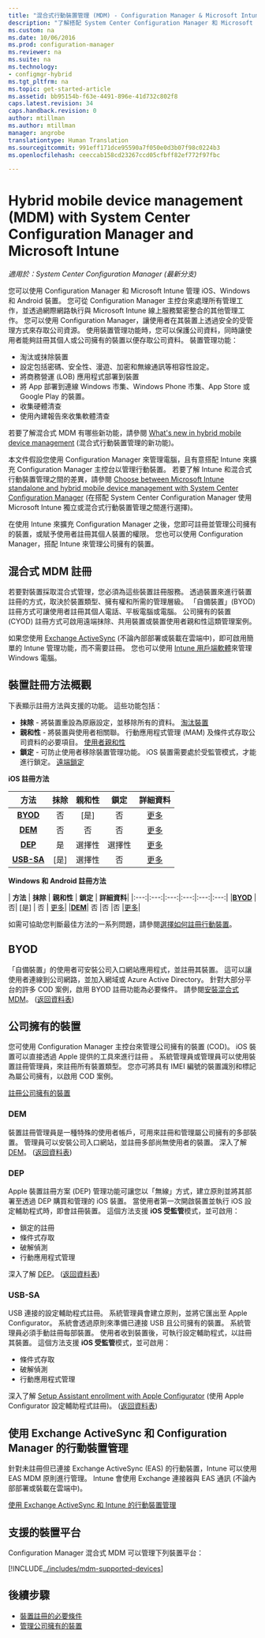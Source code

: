 ```yaml
---
title: "混合式行動裝置管理 (MDM) - Configuration Manager & Microsoft Intune | Microsoft Docs"
description: "了解搭配 System Center Configuration Manager 和 Microsoft Intune 的混合式行動裝置管理 (MDM)。"
ms.custom: na
ms.date: 10/06/2016
ms.prod: configuration-manager
ms.reviewer: na
ms.suite: na
ms.technology:
- configmgr-hybrid
ms.tgt_pltfrm: na
ms.topic: get-started-article
ms.assetid: bb95154b-f63e-4491-896e-41d732c802f8
caps.latest.revision: 34
caps.handback.revision: 0
author: mtillman
ms.author: mtillman
manager: angrobe
translationtype: Human Translation
ms.sourcegitcommit: 991eff171dce95590a7f050e0d3b07f98c0224b3
ms.openlocfilehash: ceeccab158cd23267ccd05cfbff82ef772f97fbc

---
```

# <a name="hybrid-mobile-device-management-mdm-with-system-center-configuration-manager-and-microsoft-intune"></a>Hybrid mobile device management (MDM) with System Center Configuration Manager and Microsoft Intune

*適用於：System Center Configuration Manager (最新分支)*


您可以使用 Configuration Manager 和 Microsoft Intune 管理 iOS、Windows 和 Android 裝置。 您可從 Configuration Manager 主控台來處理所有管理工作，並透過網際網路執行與 Microsoft Intune 線上服務緊密整合的其他管理工作。  您可以使用 Configuration Manager，讓使用者在其裝置上透過安全的受管理方式來存取公司資源。 使用裝置管理功能時，您可以保護公司資料，同時讓使用者能夠註冊其個人或公司擁有的裝置以便存取公司資料。 裝置管理功能：

-   淘汰或抹除裝置
-   設定包括密碼、安全性、漫遊、加密和無線通訊等相容性設定。
-   將商務營運 (LOB) 應用程式部署到裝置
-   將 App 部署到連線 Windows 市集、Windows Phone 市集、App Store 或 Google Play 的裝置。
-   收集硬體清查
-   使用內建報告來收集軟體清查

若要了解混合式 MDM 有哪些新功能，請參閱 [What's new in hybrid mobile device management](../understand/whats-new-in-hybrid-mobile-device-management.md) (混合式行動裝置管理的新功能)。

本文件假設您使用 Configuration Manager 來管理電腦，且有意搭配 Intune 來擴充 Configuration Manager 主控台以管理行動裝置。 若要了解 Intune 和混合式行動裝置管理之間的差異，請參閱 [Choose between Microsoft Intune standalone and hybrid mobile device management with System Center Configuration Manager](choose-between-standalone-intune-and-hybrid-mobile-device-management.md) (在搭配 System Center Configuration Manager 使用 Microsoft Intune 獨立或混合式行動裝置管理之間進行選擇)。

在使用 Intune 來擴充 Configuration Manager 之後，您即可註冊並管理公司擁有的裝置，或賦予使用者註冊其個人裝置的權限。 您也可以使用 Configuration Manager，搭配 Intune 來管理公司擁有的裝置。

## <a name="hybrid-mdm-enrollment"></a>混合式 MDM 註冊
若要對裝置採取混合式管理，您必須為這些裝置註冊服務。 透過裝置來進行裝置註冊的方式，取決於裝置類型、擁有權和所需的管理層級。 「自備裝置」(BYOD) 註冊方式可讓使用者註冊其個人電話、平板電腦或電腦。 公司擁有的裝置 (CYOD) 註冊方式可啟用遠端抹除、共用裝置或裝置使用者親和性這類管理案例。

 如果您使用 [Exchange ActiveSync](#mobile-device-management-with-exchange-activesync-and-configuration-manager) (不論內部部署或裝載在雲端中)，即可啟用簡單的 Intune 管理功能，而不需要註冊。 您也可以使用 [Intune 用戶端軟體](/intune/deploy-use/manage-windows-pcs-with-microsoft-intune)來管理 Windows 電腦。

## <a name="overview-of-device-enrollment-methods"></a>裝置註冊方法概觀

 下表顯示註冊方法與支援的功能。 這些功能包括：
 - **抹除** - 將裝置重設為原廠設定，並移除所有的資料。 [淘汰裝置](../deploy-use/wipe-lock-reset-devices.md)
 - **親和性** - 將裝置與使用者相關聯。 行動應用程式管理 (MAM) 及條件式存取公司資料的必要項目。 [使用者親和性](../deploy-use/user-affinity-for-hybrid-managed-devices.md)
 - **鎖定** - 可防止使用者移除裝置管理功能。 iOS 裝置需要處於受監管模式，才能進行鎖定。 [遠端鎖定](../deploy-use/wipe-lock-reset-devices.md#remote-lock)

 **iOS 註冊方法**

| **方法** |  **抹除** |  **親和性**    |   **鎖定** | **詳細資料** |
|:---:|:---:|:---:|:---:|:---:|
|**[BYOD](#byod)** | 否|    [是] |   否 | [更多](../deploy-use/setup-hybrid-mdm.md#step-6-enable-platform-enrollment)|
|**[DEM](#dem)**|   否 |否 |否  | [更多](../deploy-use/enroll-devices-with-device-enrollment-manager.md)|
|**[DEP](#dep)**|   是 |   選擇性 |  選擇性|[更多](../deploy-use/ios-device-enrollment-program-for-hybrid.md)|
|**[USB-SA](#usb-sa)**| [是] |   選擇性 |  否| [更多](../deploy-use/ios-hybrid-enrollment-using-apple-configurator.md)|

**Windows 和 Android 註冊方法**

| **方法** |  **抹除** |  **親和性**    |   **鎖定** | **詳細資料**|
|:---:|:---:|:---:|:---:|:---:|:---:|
|**[BYOD](#byod)** | 否|    [是] |   否 | [更多](../deploy-use/setup-hybrid-mdm.md#windows-enrollment-setup)|
|**[DEM](#dem)**|   否 |否 |否  |[更多](../deploy-use/enroll-devices-with-device-enrollment-manager.md)|

如需可協助您判斷最佳方法的一系列問題，請參閱[選擇如何註冊行動裝置](/intune/get-started/choose-how-to-enroll-devices1)。

## <a name="byod"></a>BYOD
「自備裝置」的使用者可安裝公司入口網站應用程式，並註冊其裝置。 這可以讓使用者連線到公司網路，並加入網域或 Azure Active Directory。 針對大部分平台的許多 COD 案例，啟用 BYOD 註冊功能為必要條件。 請參閱[安裝混合式 MDM](../deploy-use/setup-hybrid-mdm.md)。 ([返回資料表](#overview-of-device-enrollment-methods))

## <a name="corporate-owned-devices"></a>公司擁有的裝置
您可使用 Configuration Manager 主控台來管理公司擁有的裝置 (COD)。 iOS 裝置可以直接透過 Apple 提供的工具來進行註冊 。 系統管理員或管理員可以使用裝置註冊管理員，來註冊所有裝置類型。 您亦可將具有 IMEI 編號的裝置識別和標記為屬公司擁有，以啟用 COD 案例。

[註冊公司擁有的裝置](../deploy-use/enroll-company-owned-devices.md)

### <a name="dem"></a>DEM
裝置註冊管理員是一種特殊的使用者帳戶，可用來註冊和管理屬公司擁有的多部裝置。 管理員可以安裝公司入口網站，並註冊多部尚無使用者的裝置。 深入了解 [DEM](../deploy-use/enroll-devices-with-device-enrollment-manager.md)。 ([返回資料表](#overview-of-device-enrollment-methods))

### <a name="dep"></a>DEP
Apple 裝置註冊方案 (DEP) 管理功能可讓您以「無線」方式，建立原則並將其部署至透過 DEP 購買和管理的 iOS 裝置。 當使用者第一次開啟裝置並執行 iOS 設定輔助程式時，即會註冊裝置。 這個方法支援 **iOS 受監管**模式，並可啟用：
   -    鎖定的註冊
   -    條件式存取
   -    破解偵測
   -    行動應用程式管理

深入了解 [DEP](../deploy-use/ios-device-enrollment-program-for-hybrid.md)。 ([返回資料表](#overview-of-device-enrollment-methods))

### <a name="usb-sa"></a>USB-SA
USB 連接的設定輔助程式註冊。 系統管理員會建立原則，並將它匯出至 Apple Configurator。 系統會透過原則來準備已連接 USB 且公司擁有的裝置。 系統管理員必須手動註冊每部裝置。 使用者收到裝置後，可執行設定輔助程式，以註冊其裝置。 這個方法支援 **iOS 受監管**模式，並可啟用：
   -    條件式存取
   -    破解偵測
   -    行動應用程式管理

深入了解 [Setup Assistant enrollment with Apple Configurator](../deploy-use/ios-hybrid-enrollment-using-apple-configurator.md) (使用 Apple Configurator 設定輔助程式註冊)。 ([返回資料表](#overview-of-device-enrollment-methods))

## <a name="mobile-device-management-with-exchange-activesync-and-configuration-manager"></a>使用 Exchange ActiveSync 和 Configuration Manager 的行動裝置管理
針對未註冊但已連接 Exchange ActiveSync (EAS) 的行動裝置，Intune 可以使用 EAS MDM 原則進行管理。 Intune 會使用 Exchange 連接器與 EAS 通訊 (不論內部部署或裝載在雲端中)。

[使用 Exchange ActiveSync 和 Intune 的行動裝置管理](../deploy-use/manage-mobile-devices-with-exchange-activesync.md)


##  <a name="supported-device-platforms"></a>支援的裝置平台

Configuration Manager 混合式 MDM 可以管理下列裝置平台：

[!INCLUDE[../includes/mdm-supported-devices](../includes/mdm-supported-devices.md)]

## <a name="next-steps"></a>後續步驟
 - [裝置註冊的必要條件](../deploy-use/setup-hybrid-mdm.md)
 - [管理公司擁有的裝置](../deploy-use/enroll-company-owned-devices.md)



<!--HONumber=Jan17_HO4-->


